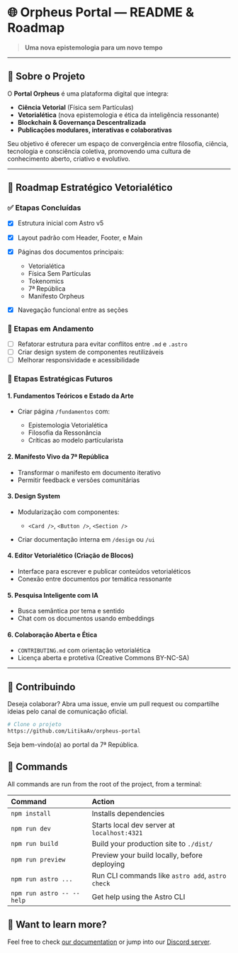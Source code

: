 # 🌐 Orpheus Portal — README & Roadmap

> **Uma nova epistemologia para um novo tempo**

---

## 📖 Sobre o Projeto

O **Portal Orpheus** é uma plataforma digital que integra:

* **Ciência Vetorial** (Física sem Partículas)
* **Vetorialética** (nova epistemologia e ética da inteligência ressonante)
* **Blockchain & Governança Descentralizada**
* **Publicações modulares, interativas e colaborativas**

Seu objetivo é oferecer um espaço de convergência entre filosofia, ciência, tecnologia e consciência coletiva, promovendo uma cultura de conhecimento aberto, criativo e evolutivo.

---

## 🚧 Roadmap Estratégico Vetorialético

### ✅ Etapas Concluídas

* [x] Estrutura inicial com Astro v5
* [x] Layout padrão com Header, Footer, e Main
* [x] Páginas dos documentos principais:

  * Vetorialética
  * Física Sem Partículas
  * Tokenomics
  * 7ª República
  * Manifesto Orpheus
* [x] Navegação funcional entre as seções

### 🔄 Etapas em Andamento

* [ ] Refatorar estrutura para evitar conflitos entre `.md` e `.astro`
* [ ] Criar design system de componentes reutilizáveis
* [ ] Melhorar responsividade e acessibilidade

### 🧬 Etapas Estratégicas Futuros

#### 1. **Fundamentos Teóricos e Estado da Arte**

* Criar página `/fundamentos` com:

  * Epistemologia Vetorialética
  * Filosofia da Ressonância
  * Críticas ao modelo partícularista

#### 2. **Manifesto Vivo da 7ª República**

* Transformar o manifesto em documento iterativo
* Permitir feedback e versões comunitárias

#### 3. **Design System**

* Modularização com componentes:

  * `<Card />`, `<Button />`, `<Section />`
* Criar documentação interna em `/design` ou `/ui`

#### 4. **Editor Vetorialético (Criação de Blocos)**

* Interface para escrever e publicar conteúdos vetorialéticos
* Conexão entre documentos por temática ressonante

#### 5. **Pesquisa Inteligente com IA**

* Busca semântica por tema e sentido
* Chat com os documentos usando embeddings

#### 6. **Colaboração Aberta e Ética**

* `CONTRIBUTING.md` com orientação vetorialética
* Licença aberta e protetiva (Creative Commons BY-NC-SA)

---

## 🤝 Contribuindo

Deseja colaborar? Abra uma issue, envie um pull request ou compartilhe ideias pelo canal de comunicação oficial.

```bash
# Clone o projeto
https://github.com/LitikaAv/orpheus-portal
```

Seja bem-vindo(a) ao portal da 7ª República.


## 🧞 Commands

All commands are run from the root of the project, from a terminal:

| Command                   | Action                                           |
| :------------------------ | :----------------------------------------------- |
| `npm install`             | Installs dependencies                            |
| `npm run dev`             | Starts local dev server at `localhost:4321`      |
| `npm run build`           | Build your production site to `./dist/`          |
| `npm run preview`         | Preview your build locally, before deploying     |
| `npm run astro ...`       | Run CLI commands like `astro add`, `astro check` |
| `npm run astro -- --help` | Get help using the Astro CLI                     |

## 👀 Want to learn more?

Feel free to check [our documentation](https://docs.astro.build) or jump into our [Discord server](https://astro.build/chat).
